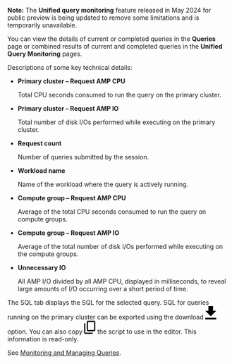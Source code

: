 **Note:** The **Unified query monitoring** feature released in May 2024 for public preview is being updated to remove some limitations and is temporarily unavailable.

You can view the details of current or completed queries in the **Queries** page or combined results of current and completed queries in the **Unified Query Monitoring** pages.

Descriptions of some key technical details:

-   **Primary cluster – Request AMP CPU**

    Total CPU seconds consumed to run the query on the primary cluster.


-   **Primary cluster – Request AMP IO**

    Total number of disk I/Os performed while executing on the primary cluster.


-   **Request count**

    Number of queries submitted by the session.


-   **Workload name**

    Name of the workload where the query is actively running.


-   **Compute group – Request AMP CPU**

    Average of the total CPU seconds consumed to run the query on compute groups.


-   **Compute group – Request AMP IO**

    Average of the total number of disk I/Os performed while executing on the compute groups.


-   **Unnecessary IO**

    All AMP I/O divided by all AMP CPU, displayed in milliseconds, to reveal large amounts of I/O occurring over a short period of time.


The SQL tab displays the SQL for the selected query. SQL for queries running on the primary cluster can be exported using the download ![Download icon](Images/qie1590719586762.svg) option. You can also copy ![Copy icon](Images/age1724955764928.svg) the script to use in the editor. This information is read-only.

See [Monitoring and Managing Queries](https://docs.teradata.com/access/sources/dita/topic?dita:topicPath=jno1704723425644.dita&utm_source=console&utm_medium=iph).

